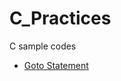 # C_Practices

C sample codes 

- [Goto Statement](https://github.com/gefendioglu/C_Practices/blob/master/17_Lesson/Goto_Statement.md)


